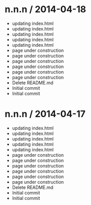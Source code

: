 
n.n.n / 2014-04-18
==================

 * updating index.html
 * updating index.html
 * updating index.html
 * updating index.html
 * updating index.html
 * page under construction
 * page under construction
 * page under construction
 * page under construction
 * page under construction
 * page under construction
 * Delete README.md
 * Initial commit
 * Initial commit

n.n.n / 2014-04-17
==================

 * updating index.html
 * updating index.html
 * updating index.html
 * updating index.html
 * updating index.html
 * page under construction
 * page under construction
 * page under construction
 * page under construction
 * page under construction
 * page under construction
 * Delete README.md
 * Initial commit
 * Initial commit
